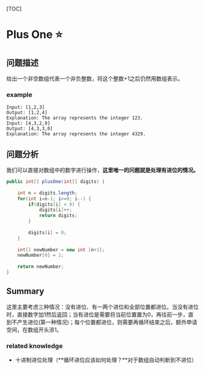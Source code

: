[TOC]

# Plus One ⭐

## 问题描述

给出一个非空数组代表一个非负整数，将这个整数+1之后仍然用数组表示。

### example

```
Input: [1,2,3]
Output: [1,2,4]
Explanation: The array represents the integer 123.
Input: [4,3,2,9]
Output: [4,3,3,0]
Explanation: The array represents the integer 4329.
```

## 问题分析

我们可以直接对数组中的数字进行操作，**这里唯一的问题就是处理有进位的情况。**

```java
public int[] plusOne(int[] digits) {
        
    int n = digits.length;
    for(int i=n-1; i>=0; i--) {
        if(digits[i] < 9) {
            digits[i]++;
            return digits;
        }
        
        digits[i] = 0;
    }
    
    int[] newNumber = new int [n+1];
    newNumber[0] = 1;
    
    return newNumber;
}
```

## Summary

这里主要考虑三种情况：没有进位、有一两个进位和全部位置都进位。当没有进位时，直接数字加1然后返回；当有进位是需要将当前位置置为0，再往前一步，直到不产生进位(第一种情况)；每个位置都进位，则需要再循环结束之后，额外申请空间，在数组开头添1。

### related knowledge

- 十进制进位处理（**循环进位应该如何处理？**对于数组自动判断到不进位）